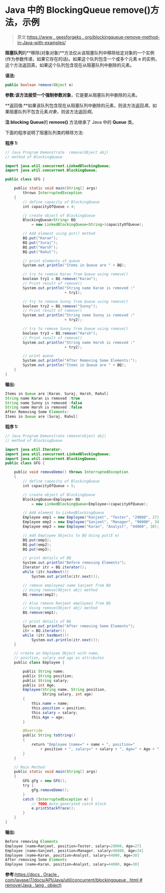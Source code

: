 # Java 中的 BlockingQueue remove()方法，示例

> 原文:[https://www . geesforgeks . org/blockingqueue-remove-method-in-Java-with-examples/](https://www.geeksforgeeks.org/blockingqueue-remove-method-in-java-with-examples/)

**阻塞队列**的**移除(对象对象)**方法仅从该阻塞队列中移除给定对象的一个实例(作为参数传递，如果它存在的话)。如果这个队列包含一个或多个元素 e 的实例，这个方法返回真，如果这个队列包含现在从阻塞队列中删除的元素。

**语法:**

```java
public boolean remove(Object o)
```

**参数:**该方法接受一个强制参数**对象**，它是要从阻塞队列中删除的元素。

**返回值:**如果该队列包含现在从阻塞队列中删除的元素，则该方法返回*真*。如果阻塞队列不包含元素*对象*，则该方法返回*假*。

**注**:**blocking Queue**的 **remove()** 方法继承了 Java 中的 **Queue** 类。

下面的程序说明了阻塞队列类的移除方法:

**程序 1:**

```java
// Java Program Demonstrate  remove(Object obj)
// method of BlockingQueue

import java.util.concurrent.LinkedBlockingQueue;
import java.util.concurrent.BlockingQueue;

public class GFG {

    public static void main(String[] args)
        throws InterruptedException
    {
        // define capacity of BlockingQueue
        int capacityOfQueue = 4;

        // create object of BlockingQueue
        BlockingQueue<String> BQ
            = new LinkedBlockingQueue<String>(capacityOfQueue);

        // Add element using put() method
        BQ.put("Karan");
        BQ.put("Suraj");
        BQ.put("Harsh");
        BQ.put("Rahul");

        // print elements of queue
        System.out.println("Items in Queue are " + BQ);

        // try to remove Karan from Queue using remove()
        boolean try1 = BQ.remove("Karan");
        // Print result of remove()
        System.out.println("String name Karan is removed :"
                           + try1);

        // try to remove Sunny from Queue using remove()
        boolean try2 = BQ.remove("Sunny");
        // Print result of remove()
        System.out.println("String name Sunny is removed :"
                           + try2);

        // try to remove Sunny from Queue using remove()
        boolean try3 = BQ.remove("Harsh");
        // Print result of remove()
        System.out.println("String name Harsh is removed :"
                           + try2);

        // print queue
        System.out.println("After Removing Some Elements:");
        System.out.println("Items in Queue are " + BQ);
    }
}
```

**输出:**

```java
Items in Queue are [Karan, Suraj, Harsh, Rahul]
String name Karan is removed :true
String name Sunny is removed :false
String name Harsh is removed :false
After Removing Some Elements:
Items in Queue are [Suraj, Rahul]

```

**程序 1:**

```java
// Java Program Demonstrate remove(object obj)
// method of BlockingQueue

import java.util.Iterator;
import java.util.concurrent.LinkedBlockingQueue;
import java.util.concurrent.BlockingQueue;
public class GFG {

    public void removeDemo() throws InterruptedException
    {
        // define capacity of BlockingQueue
        int capacityOfQueue = 5;

        // create object of BlockingQueue
        BlockingQueue<Employee> BQ
            = new LinkedBlockingQueue<Employee>(capacityOfQueue);

        // Add element to LinkedBlockingQueue
        Employee emp1 = new Employee("Ranjeet", "Tester", "29000", 27);
        Employee emp2 = new Employee("Sanjeet", "Manager", "98000", 34);
        Employee emp3 = new Employee("Karan", "Analyst", "44000", 30);

        // Add Employee Objects to BQ Using put(E e)
        BQ.put(emp1);
        BQ.put(emp2);
        BQ.put(emp3);

        // print details of BQ
        System.out.println("Before removing Elements");
        Iterator itr = BQ.iterator();
        while (itr.hasNext())
            System.out.println(itr.next());

        // remove employee2 name Sanjeet from BQ
        // Using remove(Object obj) method
        BQ.remove(emp2);

        // Also remove Ranjeet employee1 from BQ
        // Using remove(Object obj) method
        BQ.remove(emp1);

        // print details of BQ
        System.out.println("After removing Some Elements");
        itr = BQ.iterator();
        while (itr.hasNext())
            System.out.println(itr.next());
    }

    // create an Employee Object with name,
    // position, salary and age as attributes
    public class Employee {

        public String name;
        public String position;
        public String salary;
        public int Age;
        Employee(String name, String position,
                 String salary, int age)
        {
            this.name = name;
            this.position = position;
            this.salary = salary;
            this.Age = age;
        }

        @Override
        public String toString()
        {
            return "Employee [name=" + name + ", position="
                + position + ", salary=" + salary + ", Age=" + Age + "]";
        }
    }

    // Main Method
    public static void main(String[] args)
    {
        GFG gfg = new GFG();
        try {
            gfg.removeDemo();
        }
        catch (InterruptedException e) {
            // TODO Auto-generated catch block
            e.printStackTrace();
        }
    }
}
```

**输出:**

```java
Before removing Elements
Employee [name=Ranjeet, position=Tester, salary=29000, Age=27]
Employee [name=Sanjeet, position=Manager, salary=98000, Age=34]
Employee [name=Karan, position=Analyst, salary=44000, Age=30]
After removing Some Elements
Employee [name=Karan, position=Analyst, salary=44000, Age=30]

```

**参考:**[https://docs . Oracle . com/javase/7/docs/API/Java/util/concurrent/blockingqueue . html # remove(Java . lang . object)](https://docs.oracle.com/javase/7/docs/api/java/util/concurrent/BlockingQueue.html#remove(java.lang.Object))